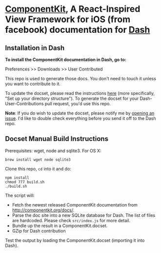 # [ComponentKit](http://http://componentkit.org/), A React-Inspired View Framework for iOS (from facebook) documentation for [Dash](http://kapeli.com/dash)

## Installation in Dash

**To install the ComponentKit documentation in Dash, go to:**

Preferences >> Downloads >> User Contributed

This repo is used to generate those docs. You don't need to touch it unless you want to contribute to it.

To update the docset, please read the instructions [here](https://github.com/Kapeli/Dash-User-Contributions#contribute-a-new-docset) (more specifically, "Set up your directory structure"). To generate the docset for your Dash-User-Contributions pull request, you'd use this repo.

**Note**: If you do wish to update the docset, please notify me by [opening an issue](https://github.com/epitaphmike/component-kit-dash/issues/new). I'd like to double check everything before you send it off to the Dash repo.

## Docset Manual Build Instructions

Prerequisites: wget, node and sqlite3. For OS X:

    brew install wget node sqlite3

Clone this repo, `cd` into it and do:

    npm install
    chmod 777 build.sh
    ./build.sh

The script will:

- Fetch the newest released ComponentKit documentation from http://componentkit.org/docs/.
- Parse the doc site into a new SQLite database for Dash. The list of files are hardcoded. Please check `src/index.js` for more detail.
- Bundle up the result in a ComponentKit.docset.
- GZip for Dash contribution

Test the output by loading the ComponentKit.docset (importing it into Dash).